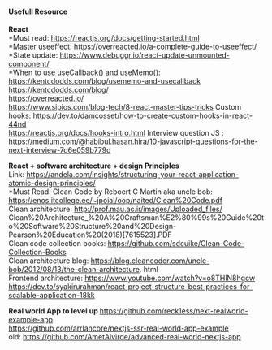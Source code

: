 #### Usefull Resource

<b>React</b>  
*Must read: https://reactjs.org/docs/getting-started.html  
*Master useeffect: https://overreacted.io/a-complete-guide-to-useeffect/  
*State update: https://www.debuggr.io/react-update-unmounted-component/  
*When to use useCallback() and useMemo(): https://kentcdodds.com/blog/usememo-and-usecallback  
https://kentcdodds.com/blog/  
https://overreacted.io/  
https://www.sipios.com/blog-tech/8-react-master-tips-tricks
Custom hooks: https://dev.to/damcosset/how-to-create-custom-hooks-in-react-44nd  
https://reactjs.org/docs/hooks-intro.html
Interview question JS : https://medium.com/@habibul.hasan.hira/10-javascript-questions-for-the-next-interview-7d6e059b779d

<b>React + software architecture + design Principles</b>  
Link: https://andela.com/insights/structuring-your-react-application-atomic-design-principles/  
\*Must Read: Clean Code by Reboert C Martin aka uncle bob: https://enos.itcollege.ee/~jpoial/oop/naited/Clean%20Code.pdf  
Clean architecture: http://prof.mau.ac.ir/images/Uploaded_files/ Clean%20Architecture\_%20A%20Craftsman%E2%80%99s%20Guide%20to%20Software%20Structure%20and%20Design-Pearson%20Education%20(2018)[7615523].PDF  
Clean code collection books: https://github.com/sdcuike/Clean-Code-Collection-Books  
Clean architecture blog: https://blog.cleancoder.com/uncle-bob/2012/08/13/the-clean-architecture. html  
Frontend architecture: https://www.youtube.com/watch?v=o8THlN8hgcw  
https://dev.to/syakirurahman/react-project-structure-best-practices-for-scalable-application-18kk

<b>Real world App to level up </b>
https://github.com/reck1ess/next-realworld-example-app  
https://github.com/arrlancore/nextjs-ssr-real-world-app-example  
old: https://github.com/AmetAlvirde/advanced-real-world-nextjs-app 
